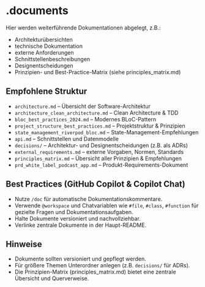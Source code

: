 # .documents

Hier werden weiterführende Dokumentationen abgelegt, z.B.:
- Architekturübersichten
- technische Dokumentation
- externe Anforderungen
- Schnittstellenbeschreibungen
- Designentscheidungen
- Prinzipien- und Best-Practice-Matrix (siehe principles_matrix.md)

## Empfohlene Struktur
- `architecture.md` – Übersicht der Software-Architektur
- `architecture_clean_architecture.md` – Clean Architecture & TDD
- `bloc_best_practices_2024.md` – Modernes BLoC-Pattern
- `project_structure_best_practices.md` – Projektstruktur & Prinzipien
- `state_management_riverpod_bloc.md` – State-Management-Empfehlungen
- `api.md` – Schnittstellen und Datenmodelle
- `decisions/` – Architektur- und Designentscheidungen (z.B. als ADRs)
- `external_requirements.md` – externe Vorgaben, Normen, Standards
- `principles_matrix.md` – Übersicht aller Prinzipien & Empfehlungen
- `prd_white_label_podcast_app.md` – Produkt-Requirements-Dokument

## Best Practices (GitHub Copilot & Copilot Chat)
- Nutze `/doc` für automatische Dokumentationskommentare.
- Verwende `@workspace` und Chatvariablen wie `#file`, `#class`, `#function` für gezielte Fragen und Dokumentationsaufgaben.
- Halte Dokumente versioniert und nachvollziehbar.
- Verlinke zentrale Dokumente in der Haupt-README.

## Hinweise
- Dokumente sollten versioniert und gepflegt werden.
- Für größere Themen Unterordner anlegen (z.B. `decisions/` für ADRs).
- Die Prinzipien-Matrix (principles_matrix.md) bietet eine zentrale Übersicht und Querverweise.

